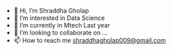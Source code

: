 - 👋 Hi, I’m Shraddha Gholap
- 👀 I’m interested in Data Science
- 🌱 I’m currently  in Mtech Last year 
- 💞️ I’m looking to collaborate on ...
- 📫 How to reach me shraddhagholap009@gmail.com

<!---
shraddha9gholap/shraddha9gholap is a ✨ special ✨ repository because its `README.md` (this file) appears on your GitHub profile.
You can click the Preview link to take a look at your changes.
--->
